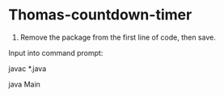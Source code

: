 # Thomas-countdown-timer

1. Remove the package from the first line of code, then save.

Input into command prompt:

javac *.java

java Main
